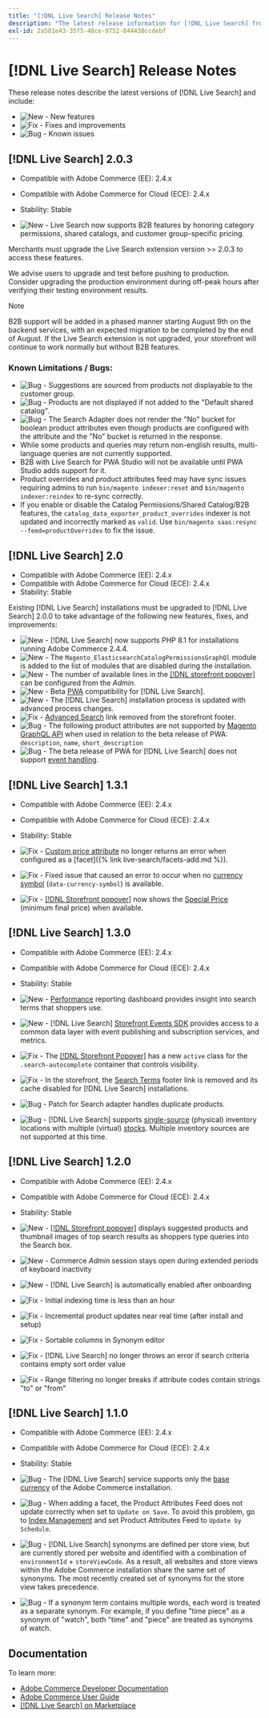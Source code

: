 ```yaml
---
title: "[!DNL Live Search] Release Notes"
description: "The latest release information for [!DNL Live Search] from Adobe Commerce."
exl-id: 2a581e43-35f5-48ce-9752-844430ccdebf
---
```

# [!DNL Live Search] Release Notes

These release notes describe the latest versions of [!DNL Live Search] and include:

* ![New](../assets/new.svg) - New features
* ![Fix](../assets/fix.svg) - Fixes and improvements
* ![Bug](../assets/bug.svg) - Known issues

## [!DNL Live Search] 2.0.3

* Compatible with Adobe Commerce (EE): 2.4.x
* Compatible with Adobe Commerce for Cloud (ECE): 2.4.x
* Stability: Stable

* ![New](../assets/new.svg) - Live Search now supports B2B features by honoring category permissions, shared catalogs, and customer group-specific pricing.

Merchants must upgrade the Live Search extension version >= 2.0.3 to access these features.

We advise users to upgrade and test before pushing to production. Consider upgrading the production environment during off-peak hours after verifying their testing environment results.

>[!NOTE]
>
>B2B support will be added in a phased manner starting August 9th on the backend services, with an expected migration to be completed by the end of August. If the Live Search extension is not upgraded, your storefront will continue to work normally but without B2B features.

### Known Limitations / Bugs:

* ![Bug](../assets/bug.svg) - Suggestions are sourced from products not displayable to the customer group.
* ![Bug](../assets/bug.svg) - Products are not displayed if not added to the "Default shared catalog".
* ![Bug](../assets/bug.svg) - The Search Adapter does not render the "No" bucket for boolean product attributes even though products are configured with the attribute and the "No" bucket is returned in the response.
* While some products and queries may return non-english results, multi-language queries are not currently supported. 
* B2B with Live Search for PWA Studio will not be available until PWA Studio adds support for it.
* Product overrides and product attributes feed may have sync issues requiring admins to run `bin/magento indexer:reset` and `bin/magento indexer:reindex` to re-sync correctly.
* If you enable or disable the Catalog Permissions/Shared Catalog/B2B features, the `catalog_data_exporter_product_overrides` indexer is not updated and incorrectly marked as `valid`. Use `bin/magento saas:resync --feed=productOverrides` to fix the issue.

## [!DNL Live Search] 2.0

* Compatible with Adobe Commerce (EE): 2.4.x
* Compatible with Adobe Commerce for Cloud (ECE): 2.4.x
* Stability: Stable

Existing [!DNL Live Search] installations must be upgraded to [!DNL Live Search] 2.0.0 to take advantage of the following new features, fixes, and improvements:

* ![New](../assets/new.svg) - [!DNL Live Search] now supports PHP 8.1 for installations running Adobe Commerce 2.4.4.
* ![New](../assets/new.svg) - The `Magento_ElasticsearchCatalogPermissionsGraphQl` module is added to the list of modules that are disabled during the installation.
* ![New](../assets/new.svg) - The number of available lines in the [[!DNL storefront popover]](quick-tour.md) can be configured from the *Admin*.
* ![New](../assets/new.svg) - Beta [PWA](https://developer.adobe.com/commerce/pwa-studio/) compatibility for [!DNL Live Search].
* ![New](../assets/new.svg) - The [!DNL Live Search] installation process is updated with advanced process changes.
* ![Fix](../assets/fix.svg) - [Advanced Search](https://docs.magento.com/user-guide/catalog/search-advanced.html) link removed from the storefront footer.
* ![Bug](../assets/bug.svg) - The following product attributes are not supported by [Magento GraphQL API](https://devdocs.magento.com/guides/v2.4/graphql) when used in relation to the beta release of PWA: `description`, `name`, `short_description`
* ![Bug](../assets/bug.svg) - The beta release of PWA for [!DNL Live Search] does not support [event handling](https://devdocs.magento.com/shared-services/storefront-events-sdk.html).

## [!DNL Live Search] 1.3.1

* Compatible with Adobe Commerce (EE): 2.4.x
* Compatible with Adobe Commerce for Cloud (ECE): 2.4.x
* Stability: Stable

* ![Fix](../assets/fix.svg) - [Custom price attribute](https://docs.magento.com/user-guide/stores/attributes-input-types.html) no longer returns an error when configured as a [facet]({% link live-search/facets-add.md %}).
* ![Fix](../assets/fix.svg) - Fixed issue that caused an error to occur when no [currency symbol](https://docs.magento.com/user-guide/stores/currency-symbols.html) (`data-currency-symbol`) is available.
* ![Fix](../assets/fix.svg) - [[!DNL Storefront popover]](storefront-popover.md) now shows the [Special Price](https://docs.magento.com/user-guide/catalog/product-price-special.html) (minimum final price) when available.

## [!DNL Live Search] 1.3.0

* Compatible with Adobe Commerce (EE): 2.4.x
* Compatible with Adobe Commerce for Cloud (ECE): 2.4.x
* Stability: Stable

* ![New](../assets/new.svg) - [Performance](performance.md) reporting dashboard provides insight into search terms that shoppers use.
* ![New](../assets/new.svg) - [!DNL Live Search] [Storefront Events SDK](https://devdocs.magento.com/shared-services/storefront-events-sdk.html) provides access to a common data layer with event publishing and subscription services, and metrics.
* ![Fix](../assets/fix.svg) - The [[!DNL Storefront Popover]](https://devdocs.magento.com/live-search/storefront-popover.html) has a new `active` class for the `.search-autocomplete` container that controls visibility.
* ![Fix](../assets/fix.svg) - In the storefront, the [Search Terms](https://docs.magento.com/user-guide/marketing/search-terms-popular.html) footer link is removed and its cache disabled for [!DNL Live Search] installations.
* ![Bug](../assets/bug.svg) - Patch for Search adapter handles duplicate products.
* ![Bug](../assets/bug.svg) - [!DNL Live Search] supports [single-source](https://docs.magento.com/user-guide/catalog/inventory-sources.html) (physical) inventory locations with multiple (virtual) [stocks](https://docs.magento.com/user-guide/catalog/inventory-stock.html). Multiple inventory sources are not supported at this time.

## [!DNL Live Search] 1.2.0

* Compatible with Adobe Commerce (EE): 2.4.x
* Compatible with Adobe Commerce for Cloud (ECE): 2.4.x
* Stability: Stable

* ![New](../assets/new.svg) - [[!DNL Storefront popover]](storefront-popover.md) displays suggested products and thumbnail images of top search results as shoppers type queries into the Search box.
* ![New](../assets/new.svg) - Commerce *Admin* session stays open during extended periods of keyboard inactivity
* ![New](../assets/new.svg) - [!DNL Live Search] is automatically enabled after onboarding
* ![Fix](../assets/fix.svg) - Initial indexing time is less than an hour
* ![Fix](../assets/fix.svg) - Incremental product updates near real time (after install and setup)
* ![Fix](../assets/fix.svg) - Sortable columns in Synonym editor
* ![Fix](../assets/fix.svg) - [!DNL Live Search] no longer throws an error if search criteria contains empty sort order value
* ![Fix](../assets/fix.svg) - Range filtering no longer breaks if attribute codes contain strings "to" or "from"

## [!DNL Live Search] 1.1.0

* Compatible with Adobe Commerce (EE): 2.4.x
* Compatible with Adobe Commerce for Cloud (ECE): 2.4.x
* Stability: Stable

* ![Bug](../assets/bug.svg) - The [!DNL Live Search] service supports only the [base currency](https://docs.magento.com/user-guide/stores/currency-configuration.html) of the Adobe Commerce installation.
* ![Bug](../assets/bug.svg) - When adding a facet, the Product Attributes Feed does not update correctly when set to `Update on Save`. To avoid this problem, go to [Index Management](https://docs.magento.com/user-guide/system/index-management.html) and set Product Attributes Feed to `Update by Schedule`.
* ![Bug](../assets/bug.svg) - [!DNL Live Search] synonyms are defined per store view, but are currently stored per website and identified with a combination of `environmentId` + `storeViewCode`. As a result, all websites and store views within the Adobe Commerce installation share the same set of synonyms. The most recently created set of synonyms for the store view takes precedence.
* ![Bug](../assets/bug.svg) - If a synonym term contains multiple words, each word is treated as a separate synonym. For example, if you define "time piece" as a synonym of "watch", both "time" and "piece" are treated as synonyms of watch.

## Documentation

To learn more:

* [Adobe Commerce Developer Documentation](https://devdocs.magento.com/)
* [Adobe Commerce User Guide](https://docs.magento.com/user-guide/)
* [[!DNL Live Search] on Marketplace](https://marketplace.magento.com/magento-live-search.html)
